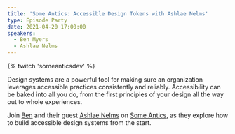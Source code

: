 ```yaml
---
title: 'Some Antics: Accessible Design Tokens with Ashlae Nelms'
type: Episode Party
date: 2021-04-20 17:00:00
speakers:
  - Ben Myers
  - Ashlae Nelms
---
```


{% twitch 'someanticsdev' %}

Design systems are a powerful tool for making sure an organization leverages accessible practices consistently and reliably. Accessibility can be baked into all you do, from the first principles of your design all the way out to whole experiences.

Join [Ben](https://twitter.com/BenDMyers) and their guest [Ashlae Nelms](https://twitter.com/AshlaeAnnNelms) on [Some Antics](https://twitch.tv/SomeAnticsDev), as
they explore how to build accessible design systems from the start.
